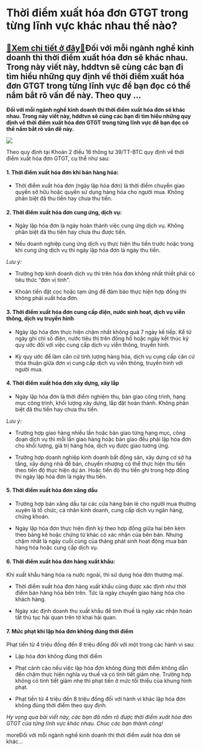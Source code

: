 Thời điểm xuất hóa đơn GTGT trong từng lĩnh vực khác nhau thế nào?
==================================================================

[:gift:Xem chi tiết ở đây:gift:](https://hddtvn.com/thoi-diem-xuat-hoa-don-gtgt-trong-tung-linh-vuc-khac-nhau-the-nao/)Đối với mỗi ngành nghề kinh doanh thì thời điểm xuất hóa đơn sẽ khác nhau. Trong này viết này, hddtvn sẽ cùng các bạn đi tìm hiểu những quy định về thời điểm xuất hóa đơn GTGT trong từng lĩnh vực để bạn đọc có thể nắm bắt rõ vấn đề này. Theo quy …
-------------------------------------------------------------------------------------------------------------------------------------------------------------------------------------------------------------------------------------------------------

**Đối với mỗi ngành nghề kinh doanh thì thời điểm xuất hóa đơn sẽ khác nhau. Trong này viết này, hddtvn sẽ cùng các bạn đi tìm hiểu những quy định về thời điểm xuất hóa đơn GTGT trong từng lĩnh vực để bạn đọc có thể nắm bắt rõ vấn đề này.**


![](https://hddtvn.com/wp-content/uploads/2021/01/30115617.jpg)


Theo quy định tại Khoản 2 điều 16 thông tư 39/TT-BTC quy định về thời điểm xuất hóa đơn GTGT, cụ thể như sau:


#### 1. Thời điểm xuất hóa đơn khi bán hàng hóa:




* Thời điểm xuất hóa đơn (ngày lập hóa đơn) là thời điểm chuyển giao quyền sở hữu hoặc quyền sử dụng hàng hóa cho người mua. Không phân biệt đã thu tiền hay chưa thu tiền.



#### 2. Thời điểm xuất hóa đơn cung ứng, dịch vụ:




* Ngày lập hóa đơn là ngày hoàn thành việc cung ứng dịch vụ. Không phân biệt đã thu tiền hay chưa thu được tiền.

* Nếu doanh nghiệp cung ứng dịch vụ thực hiện thu tiền trước hoặc trong khi cung ứng dịch vụ thì ngày lập hóa đơn là ngày thu tiền.



*Lưu ý:*




* Trường hợp kinh doanh dịch vụ thì trên hóa đơn không nhất thiết phải có tiêu thức “đơn vị tính”.

* Khoản tiền đặt cọc hoặc tạm ứng để đảm bảo thực hiện hợp đồng thì không phải xuất hóa đơn.



#### 3. Thời điểm xuất hóa đơn cung cấp điện, nước sinh hoạt, dịch vụ viễn thông, dịch vụ truyền hình




* Ngày lập hóa đơn thực hiện chậm nhất không quá 7 ngày kế tiếp. Kể từ ngày ghi chỉ số điện, nước tiêu thị trên đồng hồ hoặc ngày kết thúc kỳ quy ước đối với việc cung cấp dịch vụ viễn thông, truyền hình.

* Kỳ quy ước để làm căn cứ tính lượng hàng hóa, dịch vụ cung cấp căn cứ thỏa thuận giữa đơn vị cung cấp dịch vụ viễn thông, truyền hình với người mua.



#### 4. Thời điểm xuất hóa đơn xây dựng, xây lắp




* Ngày lập hóa đơn là thời điểm nghiệm thu, bàn giao công trình, hạng mục công trình, khối lượng xây dựng, lắp đặt hoàn thành. Không phân biệt đã thu tiền hay chưa thu tiền.



*Lưu ý:*




* Trường hợp giao hàng nhiều lần hoặc bàn giao từng hạng mục, công đoạn dịch vụ thì mỗi lần giao hàng hoặc bàn giao đều phải lập hóa đơn cho khối lượng, giá trị hàng hóa, dịch vụ được giao tương ứng.

* Trường hợp doanh nghiệp kinh doanh bất động sản, xây dựng cơ sở hạ tầng, xây dựng nhà để bán, chuyển nhượng có thể thực hiện thu tiền theo tiến độ thực hiện dự án. Hoặc tiến độ thu tiền ghi trong hợp đồng thì ngày lập hóa đơn là ngày thu tiền.



#### 5. Thời điểm xuất hóa đơn xăng dầu




* Trường hợp bán xăng dầu tại các cửa hàng bán lẻ cho người mua thường xuyên là tổ chức, cá nhân kinh doanh, cung cấp dịch vụ ngân hàng, chứng khoán.

* Ngày lập hóa đơn thực hiện định kỳ theo hợp đồng giữa hai bên kèm theo bảng kê hoặc chứng từ khác có xác nhận của bên bán. Nhưng chậm nhất là ngày cuối cùng của tháng phát sinh hoạt động mua bán hàng hóa hoặc cung cấp dịch vụ.



#### 6. Thời điểm xuất hóa đơn hàng xuất khẩu:


Khi xuất khẩu hàng hóa ra nước ngoài, thì sử dụng hóa đơn thương mại.




* Thời điểm xuất hóa đơn hàng xuất khẩu cũng được xác định như thời điểm bán hàng hóa bên trên. Tức là ngày chuyển giao hàng hóa cho khách hàng.

* Ngày xác định doanh thu xuất khẩu để tính thuế là ngày xác nhận hoàn tất thủ tục hải quan trên tờ khai hải quan.



#### 7. Mức phạt khi lập hóa đơn không đúng thời điểm


Phạt tiền từ 4 triệu đồng đến 8 triệu đồng đối với một trong các hành vi sau:




* Lập hóa đơn không đúng thời điểm

* Phạt cảnh cáo nếu việc lập hóa đơn không đúng thời điểm không dẫn đến chậm thực hiện nghĩa vụ thuế và có tình tiết giảm nhẹ. Trường hợp không có tình tiết giảm nhẹ thì phạt tiền ở mức tối thiểu của khung hình phạt.

* Phạt tiền từ 4 triệu đến 8 triệu đồng đối với hành vi khác lập hóa đơn không đúng thời điểm theo quy định.



*Hy vọng qua bài viết này, các bạn đã nắm rõ được thời điểm xuất hóa đơn GTGT của từng lĩnh vực khác nhau. Chúc các bạn thành công!*


moreĐối với mỗi ngành nghề kinh doanh thì thời điểm xuất hóa đơn sẽ khác…

